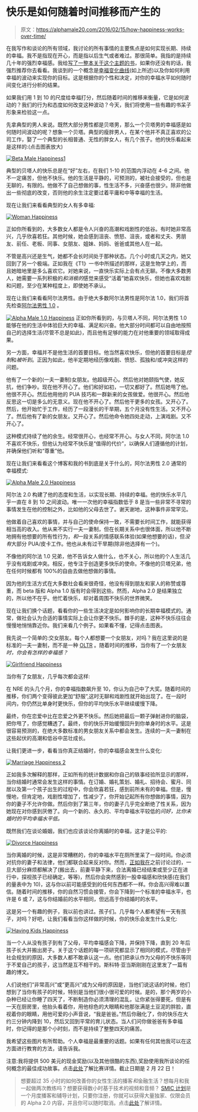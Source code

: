 # 快乐是如何随着时间推移而产生的

> 原文：<https://alphamale20.com/2016/02/15/how-happiness-works-over-time/>

在我写作和谈论的所有领域，我讨论的所有事情的主要焦点是如何实现长期、持续的幸福。我不是指现在开心，而是指以后生气或者难过。那很简单。我指的是持续几十年的强烈幸福感。我给[写了一整本关于这个主题的书](http://www.alphamalebook.com/)，如果你还没有的话，我强烈推荐你去看看。我谈到的一个概念是[幸福变化曲线](http://www.sublimeyourtime.com/2012/04/02/when-not-to-quit/)(如上所述)以及你如何利用幸福的波动来实现你的目标。这是根据你的个性和决定，对你的幸福水平如何随时间变化进行分析的结果。

如果我们用 1 到 10 的尺度给幸福打分，然后随着时间的推移来衡量，它是如何波动的？我们的行为和态度如何改变这种波动？今天，我们将使用一些有趣的书呆子形象来检验这一点。

先拿典型的男人来说。既然大部分男性都是贝塔男，那么一个贝塔男的幸福感是如何随时间波动的呢？想象一个贝塔。典型的瘦胖男人，在某个他并不真正喜欢的公司工作，娶了一个典型的长相普通、无性的胖女人，有几个孩子。他的快乐看起来是这样的:(点击图表放大)

[![Beta Male Happiness1](img/7a9694e3e2f828bc00081482ad74ae6a.png)](http://i.imgur.com/GJdbPEL.jpg)

典型的贝塔人的快乐总是在“好”左右，在我们 1-10 的范围内浮动在 4-6 之间。他不一定痛苦，但他不快乐。他的生活是平静的，可预测的，被社会接受的，但也是无聊的，有限的。他做不了自己想做的事，性生活不多，兴奋感也很少。除非他做出一些彻底的改变，否则他的余生注定要过着平庸和中等幸福的生活。

现在让我们来看看典型的女人有多幸福:

[![Woman Happiness](img/c922865e8b252f24a0828c6b8a9dbe86.png)](http://i.imgur.com/UB6lulo.jpg)

正如你所看到的，大多数女人都是令人兴奋的高潮和戏剧性的低谷。有时她非常高兴，几乎欣喜若狂。其他时候，她会感到沮丧、愤怒、沮丧，或者和丈夫、男朋友、前任、老板、同事、女朋友、姐妹、妈妈、爸爸或其他人在一起。

不管是高兴还是生气，她都不会长时间处于那种状态。几个小时或几天之内，她又回到了另一个极端。正如我在《T1》一书中所描述的那样，这是生物学上的，而且她暗地里是多么喜欢它。对她来说，一直快乐实际上会有点无聊。不像大多数男人，她需要一系列积极的*和消极的*感觉来感受“活着”她喜欢快乐，但她也喜欢戏剧和问题，至少在某种程度上，即使她不承认。

现在让我们来看看阿尔法男性。由于绝大多数阿尔法男性是阿尔法 1.0，我们将首先检查[阿尔法男性 1.0](https://blackdragonblog.com/the-alpha-male-2-0/) 。

[![Alpha Male 1.0 Happiness](img/2d34cb394e41633f02f328fee07bdf8c.png)](http://i.imgur.com/dvYErjq.jpg) 正如你所看到的，与贝塔人不同，阿尔法男性 1.0 能够在他的生活中体验巨大的幸福、满足和兴奋。他大部分时间都可以自由地按照自己的选择生活(尽管不总是如此)，而且他有足够的能力在对他重要的领域取得成果。

另一方面，幸福并不是他生活的首要目标。他当然喜欢快乐，但他的首要目标是*控制*和*被听到*。正因为如此，他半定期地经历像戏剧、愤怒、孤独和/或冲突这样的问题。

他有了一个新的(一夫一妻制)女朋友。他超级开心。然后他对她颐指气使，她反抗，他们争吵。现在他不开心了。他们和好如初，一切又都好了。然后她甩了他。他很不开心。然后他用他的 PUA 技巧和一群新来的女孩做爱。他很开心。然后他反思这一切是多么的无意义。现在他不开心了。然后他干更多的女孩。又开心了。然后，他开始忙于工作，经历了一段漫长的干旱期，五个月没有性生活。又不开心了。然后他有了新的女朋友。又开心了。然后他命令她四处走动，上演戏剧。又不开心了。

这种模式持续了他的余生。经常很开心，也经常不开心。与女人不同，阿尔法 1.0 不喜欢不快乐，但他认为经常不快乐是“值得的代价”，以确保人们遵循他的计划，并确保他们听和“尊重”他。

现在让我们来看看这个博客和我的书到底是关于什么的，阿尔法男性 2.0 通常的幸福模式:

[![Alpha Male 2.0 Happiness](img/94073d40694969400fe6f2a2efb59f29.png)](http://i.imgur.com/CANnZmg.jpg)

阿尔法 2.0 构建了他的态度和生活，以实现长期、持续的幸福。他的快乐水平几乎一直在 8 到 10 之间波动。唯一一次他的幸福指数低于 8 是当一些非常不寻常的事情发生在他的控制之外，比如他的父母去世了。谢天谢地，这种事件非常罕见。

他做着自己喜欢的事情，并与自己的使命保持一致，不需要长时间工作，就能获得相当高的收入。他从来不实行一夫一妻制，但在长期关系中也很体面，所以他不断地拥有他想要的所有性行为，*和*一段关系的情感联系体验(如果他想要的话)，但*没有*大部分 PUA/皮卡工作。他也从未有过干旱期(除非他选择有一个)。

不像他的阿尔法 1.0 兄弟，他不告诉女人做什么，也不关心，所以他的个人生活几乎没有戏剧或冲突。相反，他专注于创造更多快乐的使命。不像他的贝塔兄弟，他在任何时候都有 100%的自由去做他想做的事情。

因为他的生活方式在大多数社会看来很奇怪，他没有得到朋友和家人的称赞或尊重，而 beta 版和 Alpha 1.0 版有时会得到这些。然而，Alpha 2.0 是结果独立的，所以他不在乎。他忙着快乐，却对着周围不快乐的世界微笑。

现在让我们换个话题，看看你的一些生活决定是如何影响你的长期幸福模式的。通常，做社会认为合适的事情实际上会让你更不快乐。棘手的是，这种不快乐往往会慢慢地悄悄靠近你。我们来看几个例子。如果看不懂，记得点击图表。

我先说一个简单的:交女朋友。每个人都想要一个女朋友，对吗？我在这里说的是标准的一夫一妻制，而不是一种 [OLTR](https://blackdragonblog.com/glossary/#OLTR) 。随着时间的推移，当你有了一个女朋友*时，你会有怎样的幸福感？*

[![Girlfriend Happiness](img/4ec26574383171a2902162a6b7012b06.png)](http://i.imgur.com/4sx5JO7.jpg)

当你有了女朋友，几乎每次都会这样:

在 NRE 的头几个月，你的幸福指数飙升至 10，你认为自己中了大奖。随着时间的推移，你们两个变得彼此更加“舒服”,这时无聊和戏剧性就开始出现了。在一段时间内，你仍然比单身时更快乐，但你的平均快乐水平继续缓慢下降。

最终，你在恋爱中比在恋爱之外更不快乐。然后她把最后一颗子弹射进你的脑袋，把你甩了，你感觉糟透了。最终，你的快乐开始缓慢回升到你单身时的水平。这是很容易预测的，在绝大多数标准的男女朋友关系中都会发生。连续的一夫一妻制在这些起伏的高潮和低谷中茁壮成长。

让我们更进一步，看看当你真正结婚时，你的幸福感会发生什么变化:

[![Marriage Happiness 2](img/02149eb044cf33f6c7d0f9beb75d67a6.png)](http://i.imgur.com/RlxUiQf.jpg)

正如我多次解释的那样，正如所有的统计数据和你自己的轶事经验所显示的那样，当你结婚时通常会发生这样的事情。在订婚、婚礼策划、婚礼、招待会、蜜月、同居以及第一个孩子出生的过程中，你会欣喜若狂，感到前所未有的幸福。但是，慢慢地，但肯定地，戏剧性增加了，性减少了，你开始记起所有你想做的事情，因为你的妻子不允许你做。然后你到了第三年，你的妻子几乎完全断绝了性关系，因为她现在对你感到厌倦了。向一个新的、永久的、平均幸福水平较低的*问好，比你未婚时的平均幸福水平低。*

既然我们在谈论婚姻，我们也应该谈论你离婚时的幸福，这才是公平的:

[![Divorce Happiness](img/36eec81bf0ed940e52f486d67c02cf5a.png)](http://i.imgur.com/jPqHVOn.jpg)

当你离婚的时候，这是非常糟糕的，你的幸福水平在厕所里呆了一段时间。你必须对抗你的妻子和法律，他们都联合起来反对你。然而，[正如我在](https://blackdragonblog.com/2014/09/28/when-successful-people-get-married/)之前讨论过的，一旦大部分麻烦都解决了(搬出去，前妻平静下来，合法离婚已经结束或至少正在进行中，探视孩子已经确定，等等)，然后你会突然感到一股幸福感和欣快感(在我们的量表中为 10)，这与你以前可能感受到的任何东西都不一样。你会高兴得难以置信。随着时间的推移，你的自然习惯会接管，你会下降到一个标准的幸福水平，也许是 6 或 7，这与你结婚前的水平相同，但远高于你结婚时的水平。

这是另一个有趣的例子，我以前也讲过。孩子们。几乎每个人都希望有一天有孩子，对吗？好吧，让我们看看当你这样做的时候，你的快乐会发生什么变化:

[![Having Kids Happiness](img/c95660856e67f3120bf3882021532cb9.png)](http://i.imgur.com/JBdfv38.jpg)

当一个人从没有孩子到有了父母，平均幸福感会下降，并保持下降，直到 20 年后孩子长大并搬出房子。关于这个话题的每一项研究都显示了相同的模式，尽管由于社会规划的原因，大多数人都不敢承认这一点。他们把承认作为父母的不快乐等同于不爱自己的孩子，这当然是互不相干的。斯科特·亚当斯刚刚在这里发了一篇有趣的博文。

人们说他们“非常高兴”或“更高兴”成为父母的原因是，当他们说这话的时候，他们想到了当你有孩子的时候，特别是当他们很小很可爱的时候。是的，那个两岁的小杂种已经让你睡了四天了，不断制造你必须清理的混乱，让你紧张得要死，但是有一天在厨房里，他抬头看着你，用他棕色的大眼睛和他那张满是土豆泥的胖脸，直视着你的眼睛，用他可爱的小声音说，“我是爸爸。”然后你融化了，你的快乐在大约三分钟内降到 10，然后又回到平常的育儿状态。当人们问你做爸爸有多幸福时，你记得的是那个小时刻，而不是持续了整整四天的痛苦。

我希望这些图片有所帮助。个人幸福是最重要的话题。如果有任何其他我可以在这方面进行教育的方法，请告诉我。

注意:我将提供 500 美元的现金奖励(以及其他很酷的东西),奖励使用我所谈论的任何概念的最佳成功故事。点击[此处](https://blackdragonblog.com/)了解比赛详情。截止日期是 2 月 22 日！

> 想要超过 35 小时的如何改善你的女性生活的播客*和*金融生活？想每月和我一起做两次教练吗？想要获得数小时基于技术的视频和音频？ [SMIC 计划](https://alphamale20.kartra.com/page/vIL17)是一个月度播客和辅导计划，只要你注册，你就可以获得大量独家、仅限会员的 Alpha 2.0 内容，并且你可以随时取消。点击[此处](https://alphamale20.kartra.com/page/vIL17)了解详情。
> 
> 